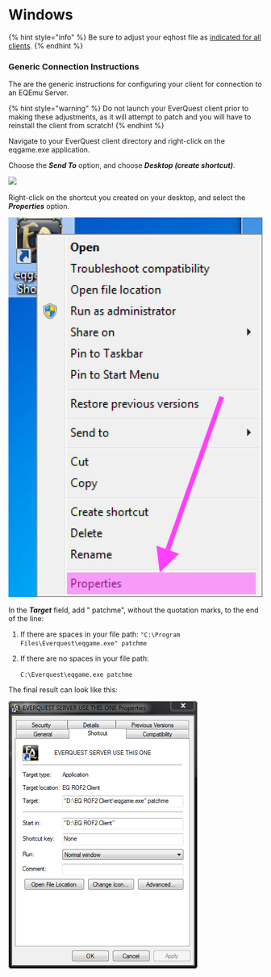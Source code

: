 # Windows

{% hint style="info" %}
Be sure to adjust your eqhost file as [indicated for all clients](./).
{% endhint %}

### Generic Connection Instructions

The are the generic instructions for configuring your client for connection to an EQEmu Server.

{% hint style="warning" %}
Do not launch your EverQuest client prior to making these adjustments, as it will attempt to patch and you will have to reinstall the client from scratch!
{% endhint %}

Navigate to your EverQuest client directory and right-click on the eqgame.exe application.

Choose the _**Send To**_ option, and choose _**Desktop (create shortcut)**_.

![](../../gitbook/assets/screenshot4%20%281%29.jpg)

Right-click on the shortcut you created on your desktop, and select the _**Properties**_ option.

![](../../gitbook/assets/screenshot_10_2_19__9_39_am.png)

In the _**Target**_ field, add " patchme", without the quotation marks, to the end of the line:

1. If there are spaces in your file path:  `"C:\Program Files\Everquest\eqgame.exe" patchme` 
2. If there are no spaces in your file path:  
  
   `C:\Everquest\eqgame.exe patchme`

The final result can look like this:

![](../../gitbook/assets/shortcut_properties.png)

### 

